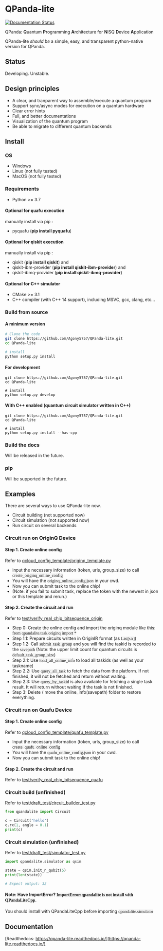 # QPanda-lite

[![Documentation Status](https://readthedocs.org/projects/qpanda-lite/badge/?version=latest)](https://qpanda-lite.readthedocs.io/en/latest/?badge=latest)
      
QPanda: **Q**uantum **P**rogramming **A**rchitecture for **N**ISQ **D**evice **A**pplication

QPanda-lite *should be* a simple, easy, and transparent python-native version for QPanda.

## Status
Developing. Unstable.

## Design principles

- A clear, and tranparent way to assemble/execute a quantum program
- Support sync/async modes for execution on a quantum hardware
- Clear error hints
- Full, and better documentations
- Visualization of the quantum program
- Be able to migrate to different quantum backends

## Install

### OS
- Windows 
- Linux (not fully tested)
- MacOS (not fully tested)

### Requirements
 
 - Python >= 3.7

#### Optional for quafu execution
manually install via pip : 
 - pyquafu (**pip install pyquafu**)
#### Optional for qiskit execution
manually install via pip : 
 - qiskit (**pip install qiskit**) and
 - qiskit-ibm-provider (**pip install qiskit-ibm-provider**) and
 - qiskit-ibmq-provider (**pip install qiskit-ibmq-provider**)

#### Optional for C++ simulator
 - CMake >= 3.1
 - C++ compiler (with C++ 14 support), including MSVC, gcc, clang, etc...


### Build from source

#### A minimum version
```bash
# Clone the code
git clone https://github.com/Agony5757/QPanda-lite.git
cd QPanda-lite

# install
python setup.py install
```

#### For development
```
git clone https://github.com/Agony5757/QPanda-lite.git
cd QPanda-lite

# install
python setup.py develop
```
#### With C++ enabled (quantum circuit simulator written in C++)
```
git clone https://github.com/Agony5757/QPanda-lite.git
cd QPanda-lite

# install
python setup.py install --has-cpp
```

### Build the docs
Will be released in the future.

### pip
Will be supported in the future.

## Examples

There are several ways to use QPanda-lite now.

- Circuit building (not supported now)
- Circuit simulation (not supported now)
- Run circuit on several backends

### Circuit run on OriginQ Device 

#### Step 1. Create online config

Refer to [qcloud_config_template/originq_template.py](qcloud_config_template/originq_template.py)

- Input the necessary information (token, urls, group_size) to call <font face ='consolas' style="background:#F5F5F5">create_originq_online_config</font>
- You will have the <font face ='consolas' style="background:#F5F5F5">originq_online_config.json</font> in your cwd.
- Now you can submit task to the online chip!
- (Note: if you fail to submit task, replace the token with the newest in json or this template and rerun.)

#### Step 2. Create the circuit and run

Refer to [test/verify_real_chip_bitsequence_origin](test/verify_real_chip_bitsequence_origin)

- Step 0: Create the online config and import the originq module like this: <font face ='consolas' style="background:#F5F5F5">from qpandalite.task.originq import *</font>
- Step 1.1: Prepare circuits written in OriginIR format (as <font face ='consolas' style="background:#F5F5F5">List[str]</font>)
- Step 1.2: Call <font face ='consolas' style="background:#F5F5F5">submit_task_group</font> and you will find the taskid is recorded to the <font face ='consolas' style="background:#F5F5F5">savepath</font> (Note: the upper limit count for quantum circuits is <font face ='consolas' style="background:#F5F5F5">default_task_group_size</font>)
- Step 2.1: Use <font face ='consolas' style="background:#F5F5F5">load_all_online_info</font> to load all taskids (as well as your taskname)
- Step 2.2: Use <font face ='consolas' style="background:#F5F5F5">query_all_task</font> to fetch the data from the platform. If not finished, it will not be fetched and return without waiting.
- Step 2.3: Use <font face ='consolas' style="background:#F5F5F5">query_by_taskid</font> is also available for fetching a single task result. It will return without waiting if the task is not finished.
- Step 3: Delete / move the online_info(savepath) folder to restore everything.

### Circuit run on Quafu Device 

#### Step 1. Create online config

Refer to [qcloud_config_template/quafu_template.py](qcloud_config_template/quafu_template.py)

- Input the necessary information (token, urls, group_size) to call <font face ='consolas' style="background:#F5F5F5">create_quafu_online_config</font>
- You will have the <font face ='consolas' style="background:#F5F5F5">quafu_online_config.json</font> in your cwd.
- Now you can submit task to the online chip!
#### Step 2. Create the circuit and run

Refer to [test/verify_real_chip_bitsequence_quafu](test/verify_real_chip_bitsequence_quafu)

### Circuit build (unfinished)

Refer to [test/draft_test/circuit_builder_test.py](test/draft_test/circuit_builder_test.py)

```python
from qpandalite import Circuit

c = Circuit('hello')
c.rx(1, angle = 0.1)
print(c)
```

### Circuit simulation (unfinished)

Refer to [test/draft_test/simulator_test.py](test/draft_test/simulator_test.py)

```python
import qpandalite.simulator as qsim

state = qsim.init_n_qubit(5)
print(len(state))

# Expect output: 32
```

#### Note: Have ImportError? <font face ='consolas' style="background:#F5F5F5">ImportError:qpandalite is not install with QPandaLiteCpp</font>. 
You should install with QPandaLiteCpp before importing <font face ='consolas' style="background:#F5F5F5">qpandalite.simulator  </font>

## Documentation
[Readthedocs: https://qpanda-lite.readthedocs.io/](https://qpanda-lite.readthedocs.io/)